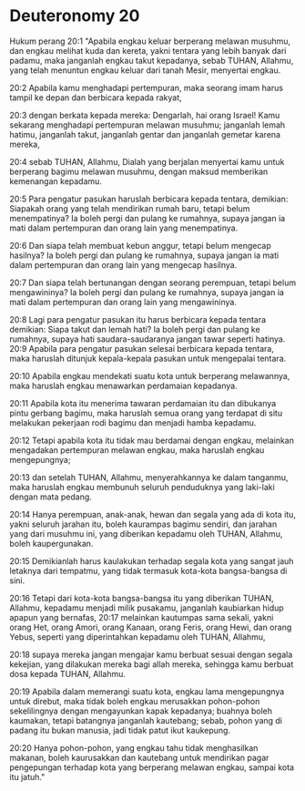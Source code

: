 # Deuteronomy 20
Hukum perang
20:1 "Apabila engkau keluar berperang melawan musuhmu, dan engkau melihat kuda dan kereta, yakni tentara yang lebih banyak dari padamu, maka janganlah engkau takut kepadanya, sebab TUHAN, Allahmu, yang telah menuntun engkau keluar dari tanah Mesir, menyertai engkau.
20:2 Apabila kamu menghadapi pertempuran, maka seorang imam harus tampil ke depan dan berbicara kepada rakyat,
20:3 dengan berkata kepada mereka: Dengarlah, hai orang Israel! Kamu sekarang menghadapi pertempuran melawan musuhmu; janganlah lemah hatimu, janganlah takut, janganlah gentar dan janganlah gemetar karena mereka,
20:4 sebab TUHAN, Allahmu, Dialah yang berjalan menyertai kamu untuk berperang bagimu melawan musuhmu, dengan maksud memberikan kemenangan kepadamu.
20:5 Para pengatur pasukan haruslah berbicara kepada tentara, demikian: Siapakah orang yang telah mendirikan rumah baru, tetapi belum menempatinya? Ia boleh pergi dan pulang ke rumahnya, supaya jangan ia mati dalam pertempuran dan orang lain yang menempatinya.
20:6 Dan siapa telah membuat kebun anggur, tetapi belum mengecap hasilnya? Ia boleh pergi dan pulang ke rumahnya, supaya jangan ia mati dalam pertempuran dan orang lain yang mengecap hasilnya.
20:7 Dan siapa telah bertunangan dengan seorang perempuan, tetapi belum mengawininya? Ia boleh pergi dan pulang ke rumahnya, supaya jangan ia mati dalam pertempuran dan orang lain yang mengawininya.
20:8 Lagi para pengatur pasukan itu harus berbicara kepada tentara demikian: Siapa takut dan lemah hati? Ia boleh pergi dan pulang ke rumahnya, supaya hati saudara-saudaranya jangan tawar seperti hatinya.
20:9 Apabila para pengatur pasukan selesai berbicara kepada tentara, maka haruslah ditunjuk kepala-kepala pasukan untuk mengepalai tentara.
20:10 Apabila engkau mendekati suatu kota untuk berperang melawannya, maka haruslah engkau menawarkan perdamaian kepadanya.
20:11 Apabila kota itu menerima tawaran perdamaian itu dan dibukanya pintu gerbang bagimu, maka haruslah semua orang yang terdapat di situ melakukan pekerjaan rodi bagimu dan menjadi hamba kepadamu.
20:12 Tetapi apabila kota itu tidak mau berdamai dengan engkau, melainkan mengadakan pertempuran melawan engkau, maka haruslah engkau mengepungnya;
20:13 dan setelah TUHAN, Allahmu, menyerahkannya ke dalam tanganmu, maka haruslah engkau membunuh seluruh penduduknya yang laki-laki dengan mata pedang.
20:14 Hanya perempuan, anak-anak, hewan dan segala yang ada di kota itu, yakni seluruh jarahan itu, boleh kaurampas bagimu sendiri, dan jarahan yang dari musuhmu ini, yang diberikan kepadamu oleh TUHAN, Allahmu, boleh kaupergunakan.
20:15 Demikianlah harus kaulakukan terhadap segala kota yang sangat jauh letaknya dari tempatmu, yang tidak termasuk kota-kota bangsa-bangsa di sini.
20:16 Tetapi dari kota-kota bangsa-bangsa itu yang diberikan TUHAN, Allahmu, kepadamu menjadi milik pusakamu, janganlah kaubiarkan hidup apapun yang bernafas,
20:17 melainkan kautumpas sama sekali, yakni orang Het, orang Amori, orang Kanaan, orang Feris, orang Hewi, dan orang Yebus, seperti yang diperintahkan kepadamu oleh TUHAN, Allahmu,
20:18 supaya mereka jangan mengajar kamu berbuat sesuai dengan segala kekejian, yang dilakukan mereka bagi allah mereka, sehingga kamu berbuat dosa kepada TUHAN, Allahmu.
20:19 Apabila dalam memerangi suatu kota, engkau lama mengepungnya untuk direbut, maka tidak boleh engkau merusakkan pohon-pohon sekelilingnya dengan mengayunkan kapak kepadanya; buahnya boleh kaumakan, tetapi batangnya janganlah kautebang; sebab, pohon yang di padang itu bukan manusia, jadi tidak patut ikut kaukepung.
20:20 Hanya pohon-pohon, yang engkau tahu tidak menghasilkan makanan, boleh kaurusakkan dan kautebang untuk mendirikan pagar pengepungan terhadap kota yang berperang melawan engkau, sampai kota itu jatuh."
                      